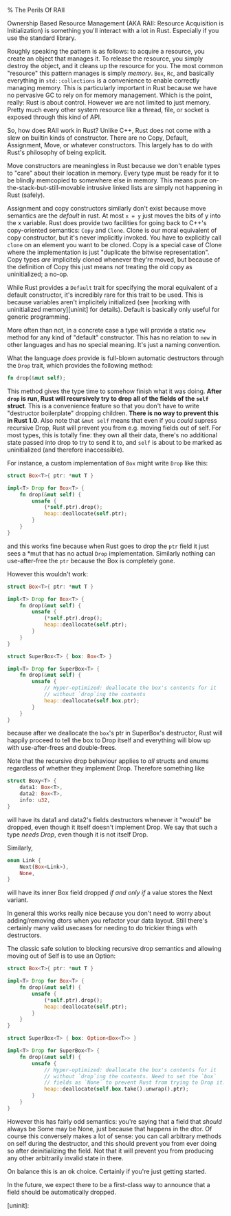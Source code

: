 % The Perils Of RAII

Ownership Based Resource Management (AKA RAII: Resource Acquisition is Initialization) is
something you'll interact with a lot in Rust. Especially if you use the standard library.

Roughly speaking the pattern is as follows: to acquire a resource, you create an object that
manages it. To release the resource, you simply destroy the object, and it cleans up the
resource for you. The most common "resource"
this pattern manages is simply *memory*. `Box`, `Rc`, and basically everything in
`std::collections` is a convenience to enable correctly managing memory. This is particularly
important in Rust because we have no pervasive GC to rely on for memory management. Which is the
point, really: Rust is about control. However we are not limited to just memory.
Pretty much every other system resource like a thread, file, or socket is exposed through
this kind of API.

So, how does RAII work in Rust? Unlike C++, Rust does not come with a slew on builtin
kinds of constructor. There are no Copy, Default, Assignment, Move, or whatever constructors.
This largely has to do with Rust's philosophy of being explicit.

Move constructors are meaningless in Rust because we don't enable types to "care" about their
location in memory. Every type must be ready for it to be blindly memcopied to somewhere else
in memory. This means pure on-the-stack-but-still-movable intrusive linked lists are simply
not happening in Rust (safely).

Assignment and copy constructors similarly don't exist because move semantics are the *default*
in rust. At most `x = y` just moves the bits of y into the x variable. Rust does provide two
facilities for going back to C++'s copy-oriented semantics: `Copy` and `Clone`. Clone is our
moral equivalent of copy constructor, but it's never implicitly invoked. You have to explicitly
call `clone` on an element you want to be cloned. Copy is a special case of Clone where the
implementation is just "duplicate the bitwise representation". Copy types *are* implicitely
cloned whenever they're moved, but because of the definition of Copy this just means *not*
treating the old copy as uninitialized; a no-op.

While Rust provides a `Default` trait for specifying the moral equivalent of a default
constructor, it's incredibly rare for this trait to be used. This is because variables
aren't implicitely initialized (see [working with uninitialized memory][uninit] for details).
Default is basically only useful for generic programming.

More often than not, in a concrete case a type will provide a static `new` method for any
kind of "default" constructor. This has no relation to `new` in other languages and has no
special meaning. It's just a naming convention.

What the language *does* provide is full-blown automatic destructors through the `Drop` trait,
which provides the following method:

```rust
fn drop(&mut self);
```

This method gives the type time to somehow finish what it was doing. **After `drop` is run,
Rust will recursively try to drop all of the fields of the `self` struct**. This is a
convenience feature so that you don't have to write "destructor boilerplate" dropping
children. **There is no way to prevent this in Rust 1.0**.  Also note that `&mut self` means
that even if you *could* supress recursive Drop, Rust will prevent you from e.g. moving fields
out of self. For most types, this is totally fine: they own all their data, there's no
additional state passed into drop to try to send it to, and `self` is about to be marked as
uninitialized (and therefore inaccessible).

For instance, a custom implementation of `Box` might write `Drop` like this:

```rust
struct Box<T>{ ptr: *mut T }

impl<T> Drop for Box<T> {
	fn drop(&mut self) {
		unsafe {
			(*self.ptr).drop();
			heap::deallocate(self.ptr);
		}
	}
}
```

and this works fine because when Rust goes to drop the `ptr` field it just sees a *mut that
has no actual `Drop` implementation. Similarly nothing can use-after-free the `ptr` because
the Box is completely gone.

However this wouldn't work:

```rust
struct Box<T>{ ptr: *mut T }

impl<T> Drop for Box<T> {
	fn drop(&mut self) {
		unsafe {
			(*self.ptr).drop();
			heap::deallocate(self.ptr);
		}
	}
}

struct SuperBox<T> { box: Box<T> }

impl<T> Drop for SuperBox<T> {
	fn drop(&mut self) {
		unsafe {
			// Hyper-optimized: deallocate the box's contents for it
			// without `drop`ing the contents
			heap::deallocate(self.box.ptr);
		}
	}
}
```

because after we deallocate the `box`'s ptr in SuperBox's destructor, Rust will
happily proceed to tell the box to Drop itself and everything will blow up with
use-after-frees and double-frees.

Note that the recursive drop behaviour applies to *all* structs and enums
regardless of whether they implement Drop. Therefore something like

```rust
struct Boxy<T> {
	data1: Box<T>,
	data2: Box<T>,
	info: u32,
}
```

will have its data1 and data2's fields destructors whenever it "would" be
dropped, even though it itself doesn't implement Drop. We say that such a type
*needs Drop*, even though it is not itself Drop.

Similarly,

```rust
enum Link {
	Next(Box<Link>),
	None,
}
```

will have its inner Box field dropped *if and only if* a value stores the Next variant.

In general this works really nice because you don't need to worry about adding/removing
dtors when you refactor your data layout. Still there's certainly many valid usecases for
needing to do trickier things with destructors.

The classic safe solution to blocking recursive drop semantics and allowing moving out
of Self is to use an Option:

```rust
struct Box<T>{ ptr: *mut T }

impl<T> Drop for Box<T> {
	fn drop(&mut self) {
		unsafe {
			(*self.ptr).drop();
			heap::deallocate(self.ptr);
		}
	}
}

struct SuperBox<T> { box: Option<Box<T>> }

impl<T> Drop for SuperBox<T> {
	fn drop(&mut self) {
		unsafe {
			// Hyper-optimized: deallocate the box's contents for it
			// without `drop`ing the contents. Need to set the `box`
			// fields as `None` to prevent Rust from trying to Drop it.
			heap::deallocate(self.box.take().unwrap().ptr);
		}
	}
}
```

However this has fairly odd semantics: you're saying that a field that *should* always be Some
may be None, just because that happens in the dtor. Of course this conversely makes a lot of sense:
you can call arbitrary methods on self during the destructor, and this should prevent you from
ever doing so after deinitializing the field. Not that it will prevent you from producing any other
arbitrarily invalid state in there.

On balance this is an ok choice. Certainly if you're just getting started.

In the future, we expect there to be a first-class way to announce that a field
should be automatically dropped.

[uninit]: